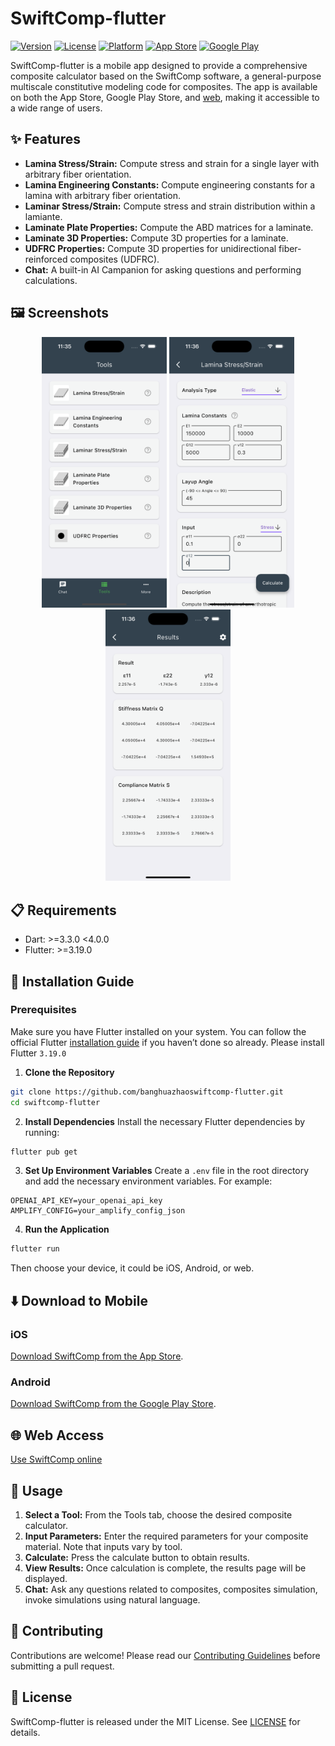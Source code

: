 # SwiftComp-flutter
[![Version](https://img.shields.io/github/v/release/banghuazhao/swiftcomp-flutter)](https://github.com/banghuazhao/swiftcomp-flutter/releases)
[![License](https://img.shields.io/github/license/banghuazhao/EasyToast)](LICENSE)
[![Platform](https://img.shields.io/badge/platform-iOS%20|%20android-blue)](#)
[![App Store](https://img.shields.io/badge/App%20Store-Download-blue.svg)](https://apps.apple.com/us/app/swiftcomp-composite-calculator/id1297825946)
[![Google Play](https://img.shields.io/badge/Google%20Play-Download-green.svg)](https://play.google.com/store/apps/details?id=com.banghuazhao.swiftcomp&hl=en_US)


SwiftComp-flutter is a mobile app designed to provide a comprehensive composite calculator based on the SwiftComp software, a general-purpose multiscale constitutive modeling code for composites. The app is available on both the App Store, Google Play Store, and [web](https://compositesai.com/), making it accessible to a wide range of users.


## ✨ Features

- **Lamina Stress/Strain:** Compute stress and strain for a single layer with arbitrary fiber orientation.
- **Lamina Engineering Constants:** Compute engineering constants for a lamina with arbitrary fiber orientation.
- **Laminar Stress/Strain:** Compute stress and strain distribution within a lamiante.
- **Laminate Plate Properties:** Compute the ABD matrices for a laminate.
- **Laminate 3D Properties:** Compute 3D properties for a laminate.
- **UDFRC Properties:** Compute 3D properties for unidirectional fiber-reinforced composites (UDFRC).
- **Chat:** A built-in AI Campanion for asking questions and performing calculations.


## 🖼️ Screenshots

<p align="center">
<img src="./sreenshots/1.png" alt="iOS Screenshot" width="200">
<img src="./sreenshots/2.png" alt="iOS Screenshot" width="200">
<img src="./sreenshots/3.png" alt="iOS Screenshot" width="200">
</p>

## 📋 Requirements

- Dart: >=3.3.0 <4.0.0
- Flutter: >=3.19.0

## 📲 Installation Guide

### Prerequisites
Make sure you have Flutter installed on your system. You can follow the official Flutter [installation guide](https://flutter.dev/docs/get-started/install) if you haven’t done so already.
Please install Flutter `3.19.0`

1. **Clone the Repository**
```bash
git clone https://github.com/banghuazhaoswiftcomp-flutter.git
cd swiftcomp-flutter
```

2. **Install Dependencies** Install the necessary Flutter dependencies by running:
```bash
flutter pub get
```

3. **Set Up Environment Variables** Create a `.env` file in the root directory and add the necessary environment variables. For example:
```
OPENAI_API_KEY=your_openai_api_key
AMPLIFY_CONFIG=your_amplify_config_json
```

4. **Run the Application** 
```bash
flutter run
```
Then choose your device, it could be iOS, Android, or web.


## ⬇️ Download to Mobile

### iOS
[Download SwiftComp from the App Store](https://apps.apple.com/us/app/swiftcomp-composite-calculator/id1297825946).

### Android
[Download SwiftComp from the Google Play Store](https://play.google.com/store/apps/details?id=com.banghuazhao.swiftcomp&hl=en_US).

## 🌐 Web Access
[Use SwiftComp online](https://compositesai.com/)


## 🚀 Usage

1. **Select a Tool:** From the Tools tab, choose the desired composite calculator.
2. **Input Parameters:** Enter the required parameters for your composite material. Note that inputs vary by tool.
3. **Calculate:** Press the calculate button to obtain results.
4. **View Results:** Once calculation is complete, the results page will be displayed.
5. **Chat:** Ask any questions related to composites, composites simulation, invoke simulations using natural language.


## 🤝 Contributing
Contributions are welcome! Please read our [Contributing Guidelines](CONTRIBUTING.md) before submitting a pull request.

## 📄 License
SwiftComp-flutter is released under the MIT License. See [LICENSE](LICENSE) for details.
